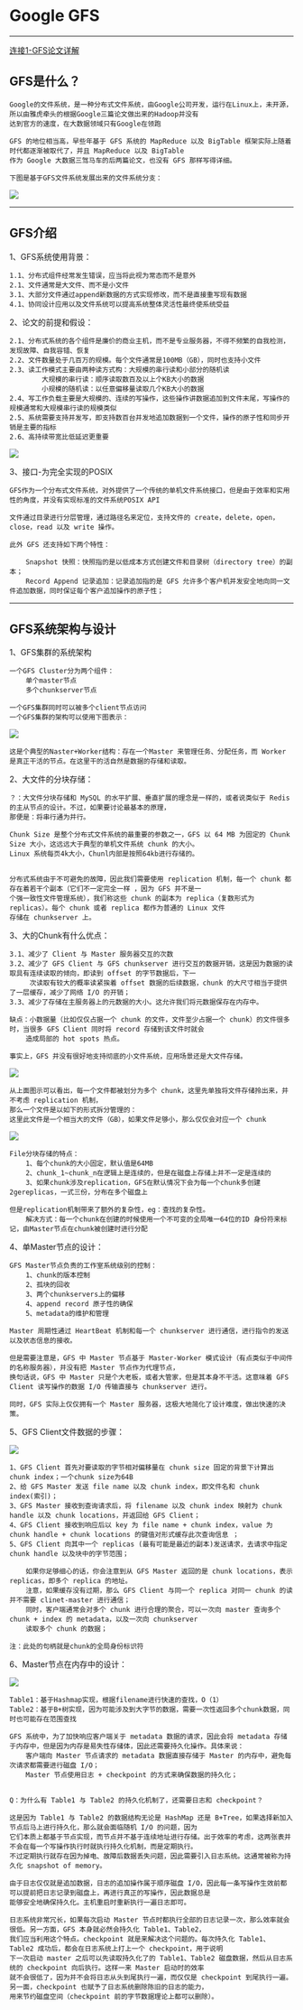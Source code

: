 # Google GFS
---
[连接1-GFS论文详解](https://spongecaptain.cool/post/paper/googlefilesystem/)

## GFS是什么？

    Google的文件系统，是一种分布式文件系统，由Google公司开发，运行在Linux上，未开源，所以由雅虎牵头的根据Google三篇论文做出来的Hadoop并没有
    达到官方的速度，在大数据领域只有Google在领跑

    GFS 的地位相当高，早些年基于 GFS 系统的 MapReduce 以及 BigTable 框架实际上随着时代都逐渐被取代了，并且 MapReduce 以及 BigTable
    作为 Google 大数据三驾马车的后两篇论文，也没有 GFS 那样写得详细。

    下图是基于GFS文件系统发展出来的文件系统分支：

![](./photo/070221.png)

---
## GFS介绍

1、GFS系统使用背景：
    
    1.1、分布式组件经常发生错误，应当将此视为常态而不是意外
    2.1、文件通常是大文件、而不是小文件
    3.1、大部分文件通过append新数据的方式实现修改，而不是直接重写现有数据
    4.1、协同设计应用以及文件系统可以提高系统整体灵活性最终使系统受益

2、论文的前提和假设：
    
    2.1、分布式系统的各个组件是廉价的商业主机，而不是专业服务器，不得不频繁的自我检测，发现故障、自我容错、恢复
    2.2、文件数量处于几百万的规模。每个文件通常是100MB（GB），同时也支持小文件
    2.3、读工作模式主要由两种读方式构：大规模的串行读和小部分的随机读
            大规模的串行读：顺序读取数百及以上个KB大小的数据
            小规模的随机读：以任意偏移量读取几个KB大小的数据
    2.4、写工作负载主要是大规模的、连续的写操作，这些操作讲数据追加到文件末尾，写操作的规模通常和大规模串行读的规模类似
    2.5、系统需要支持并发写，即支持数百台并发地追加数据到一个文件，操作的原子性和同步开销是主要的指标
    2.6、高持续带宽比低延迟更重要

![](./photo/070222.png)

3、接口-为完全实现的POSIX

    GFS作为一个分布式文件系统，对外提供了一个传统的单机文件系统接口，但是由于效率和实用性的角度，并没有实现标准的文件系统POSIX API

    文件通过目录进行分层管理，通过路径名来定位，支持文件的 create，delete，open，close，read 以及 write 操作。

    此外 GFS 还支持如下两个特性：
    
        Snapshot 快照：快照指的是以低成本方式创建文件和目录树（directory tree）的副本；
        Record Append 记录追加：记录追加指的是 GFS 允许多个客户机并发安全地向同一文件追加数据，同时保证每个客户追加操作的原子性；

---
## GFS系统架构与设计

1、GFS集群的系统架构

    一个GFS Cluster分为两个组件：
        单个master节点
        多个chunkserver节点

    一个GFS集群同时可以被多个client节点访问
    一个GFS集群的架构可以使用下图表示：
![](https://spongecaptain.cool/images/img_paper/image-20200719162238223.png)
    
    这是个典型的Naster+Worker结构：存在一个Master 来管理任务、分配任务，而 Worker 是真正干活的节点。在这里干的活自然是数据的存储和读取。

2、大文件的分块存储：

    ？：大文件分块存储和 MySQL 的水平扩展、垂直扩展的理念是一样的，或者说类似于 Redis 的主从节点的设计。不过，如果要讨论最基本的原理，
    那便是：将串行通为并行。

    Chunk Size 是整个分布式文件系统的最重要的参数之一，GFS 以 64 MB 为固定的 Chunk Size 大小，这远远大于典型的单机文件系统 chunk 的大小。
    Linux 系统每页4k大小，Chunl内部是按照64kb进行存储的。

    
    分布式系统由于不可避免的故障，因此我们需要使用 replication 机制，每一个 chunk 都存在着若干个副本（它们不一定完全一样 ，因为 GFS 并不是一
    个强一致性文件管理系统），我们称这些 chunk 的副本为 replica（复数形式为 replicas）。每个 chunk 或者 replica 都作为普通的 Linux 文件
    存储在 chunkserver 上。
    
3、大的Chunk有什么优点：

    3.1、减少了 Client 与 Master 服务器交互的次数
    3.2、减少了 GFS Client 与 GFS chunkserver 进行交互的数据开销，这是因为数据的读取具有连续读取的倾向，即读到 offset 的字节数据后，下一
         次读取有较大的概率读紧挨着 offset 数据的后续数据，chunk 的大尺寸相当于提供了一层缓存，减少了网络 I/O 的开销；
    3.3、减少了存储在主服务器上的元数据的大小。这允许我们将元数据保存在内存中。

    缺点：小数据量（比如仅仅占据一个 chunk 的文件，文件至少占据一个 chunk）的文件很多时，当很多 GFS Client 同时将 record 存储到该文件时就会
        造成局部的 hot spots 热点。

    事实上，GFS 并没有很好地支持彻底的小文件系统，应用场景还是大文件存储。

![](https://spongecaptain.cool/images/img_paper/image-20200723110430786.png)

    从上面图示可以看出，每一个文件都被划分为多个 chunk，这里先单独将文件存储拎出来，并不考虑 replication 机制，
    那么一个文件是以如下的形式拆分管理的：
    这里此文件是一个相当大的文件（GB），如果文件足够小，那么仅仅会对应一个 chunk

![](https://spongecaptain.cool/images/img_paper/FileToChunkInGFS.png)

    File分块存储的特点：
        1、每个chunk的大小固定，默认值是64MB
        2、chunk_1~chunk_n在逻辑上是连续的，但是在磁盘上存储上并不一定是连续的
        3、如果chunk涉及replication，GFS在默认情况下会为每一个chunk多创建2gereplicas，一式三份，分布在多个磁盘上

    但是replication机制带来了额外的复杂性，eg：查找的复杂性。
        解决方式：每一个chunk在创建的时候使用一个不可变的全局唯一64位的ID 身份符来标记，由Master节点在chunk被创建时进行分配

4、单Master节点的设计：

    GFS Master节点负责的工作室系统级别的控制：
        1、chunk的版本控制
        2、孤块的回收
        3、两个chunkservers上的偏移
        4、append record 原子性的确保
        5、metadata的维护和管理

    Master 周期性通过 HeartBeat 机制和每一个 chunkserver 进行通信，进行指令的发送以及状态信息的接收。

    但是需要注意是，GFS 中 Master 节点基于 Master-Worker 模式设计（有点类似于中间件的名称服务器），并没有把 Master 节点作为代理节点，
    换句话说，GFS 中 Master 只是个大老板，或者大管家，但是其本身不干活。这意味着 GFS Client 读写操作的数据 I/O 传输直接与 chunkserver 进行。

    同时，GFS 实际上仅仅拥有一个 Master 服务器，这极大地简化了设计难度，做出快速的决策。
    
5、GFS Client文件数据的步骤：

![](https://spongecaptain.cool/images/img_paper/image-20200719162238223-6596397.png)

    1、GFS Client 首先对要读取的字节相对偏移量在 chunk size 固定的背景下计算出 chunk index；一个chunk size为64B
    2、给 GFS Master 发送 file name 以及 chunk index，即文件名和 chunk index(索引)；
    3、GFS Master 接收到查询请求后，将 filename 以及 chunk index 映射为 chunk handle 以及 chunk locations，并返回给 GFS Client；
    4、GFS Client 接收到响应后以 key 为 file name + chunk index，value 为 chunk handle + chunk locations 的键值对形式缓存此次查询信息 ；
    5、GFS Client 向其中一个 replicas (最有可能是最近的副本)发送请求，去请求中指定 chunk handle 以及块中的字节范围；

        如果你足够细心的话，你会注意到从 GFS Master 返回的是 chunk locations，表示 replicas，即多个 replica 的地址。
        注意，如果缓存没有过期，那么 GFS Client 与同一个 replica 对同一 chunk 的读并不需要 clinet-master 进行通信；
        同时，客户端通常会对多个 chunk 进行合理的聚合，可以一次向 master 查询多个 chunk + index 的 metadata，以及一次向 chunkserver 
        读取多个 chunk 的数据；

    注：此处的句柄就是chunk的全局身份标识符

6、Master节点在内存中的设计：

![](./photo/070223.png)

    Table1：基于Hashmap实现，根据filename进行快速的查找，O（1）
    Table2：基于B+树实现，因为可能涉及到大字节的数据，需要一次性返回多个chunk数据，同时也可能存在范围查找

    GFS 系统中，为了加快响应客户端关于 metadata 数据的请求，因此会将 metadata 存储于内存中，但是因为内存是易失性存储体，因此还需要持久化操作。具体来说：
        客户端向 Master 节点请求的 metadata 数据直接存储于 Master 的内存中，避免每次请求都需要进行磁盘 I/O；
        Master 节点使用日志 + checkpoint 的方式来确保数据的持久化；
    

    Q：为什么有 Table1 与 Table2 的持久化机制了，还需要日志和 checkpoint？

    这是因为 Table1 与 Table2 的数据结构无论是 HashMap 还是 B+Tree，如果选择新加入节点后马上进行持久化，那么就会面临随机 I/O 的问题，因为
    它们本质上都基于节点实现，而节点并不基于连续地址进行存储。出于效率的考虑，这两张表并不会在每一个写操作执行时就执行持久化机制，而是定期执行。
    不过定期执行就存在因为掉电、故障后数据丢失问题，因此需要引入日志系统。这通常被称为持久化 snapshot of memory。

    由于日志仅仅就是追加数据，日志的追加操作属于顺序磁盘 I/O，因此每一条写操作生效前都可以提前把日志记录到磁盘上，再进行真正的写操作，因此数据总是
    能够安全地确保持久化。主机重启时重新执行一遍日志即可。

    日志系统非常冗长，如果每次启动 Master 节点时都执行全部的日志记录一次，那么效率就会很低。另一方面，GFS 本身就必然会持久化 Table1、Table2，
    我们应当利用这个特点。checkpoint 就是来解决这个问题的。每次持久化 Table1、Table2 成功后，都会在日志系统上打上一个 checkpoint，用于说明
    下一次启动 master 之后可以先读取持久化了的 Table1、Table2 磁盘数据，然后从日志系统的 checkpoint 向后执行。这样一来 Master 启动时的效率
    就不会很低了，因为并不会将日志从头到尾执行一遍，而仅仅是 checkpoint 到尾执行一遍。另一面，checkpoint 也赋予了日志系统删除陈旧的日志的能力，
    用来节约磁盘空间（checkpoint 前的字节数据理论上都可以删除）。

